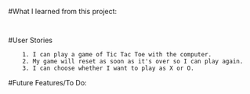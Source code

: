 #What I learned from this project:
 ```
 

```
#User Stories
```
	1. I can play a game of Tic Tac Toe with the computer.
	2. My game will reset as soon as it's over so I can play again.
	3. I can choose whether I want to play as X or O.
```

#Future Features/To Do: 
  ```

  ```